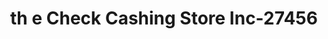 ---
f_zip-code: 33014
f_state-code: FL
title: th e Check Cashing Store Inc-27456
f_phone: 305-823-7866
f_city-only: Hialeah
f_address: 1800 West 68Th Street Hialeah
f_location-unique-id: '27456'
slug: th-e-check-cashing-store-inc-27456
updated-on: '2024-05-30T13:46:58.046Z'
created-on: '2024-05-30T13:36:59.803Z'
published-on: '2024-05-30T13:54:32.469Z'
f_city-state: cms/city/hialeah-fl.md
f_company: cms/company/th-e-check-cashing-store-inc.md
f_state: cms/state/florida.md
layout: '[payday-loan].html'
tags: payday-loan
---